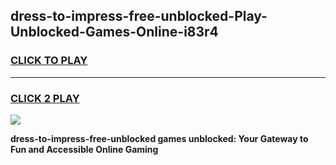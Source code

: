 
## dress-to-impress-free-unblocked-Play-Unblocked-Games-Online-i83r4
<h3>
<a href="https://premium76.site?title=dress-to-impress-free-unblocked&ref=25A">CLICK TO PLAY</a></h3>
<hr>

<h3>
<a href="https://premium76.site?title=dress-to-impress-free-unblocked&ref=25A">CLICK 2 PLAY</a>
  
</h3>

<a href="https://premium76.site?title=dress-to-impress-free-unblocked&ref=25A"><img src="https://clearcache.store/games.png"></a>


**dress-to-impress-free-unblocked games unblocked: Your Gateway to Fun and Accessible Online Gaming**
